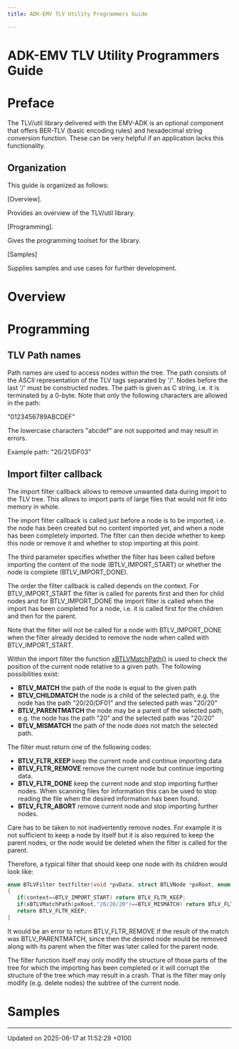 ```yaml
---
title: ADK-EMV TLV Utility Programmers Guide

---
```


# ADK-EMV TLV Utility Programmers Guide




# Preface

The TLV/util library delivered with the EMV-ADK is an optional component that offers BER-TLV (basic encoding rules) and hexadecimal string conversion function. These can be very helpful if an application lacks this functionality.


## Organization

This guide is organized as follows:

[Overview]. 

 Provides an overview of the TLV/util library.

[Programming]. 

 Gives the programming toolset for the library.

[Samples]

 Supplies samples and use cases for further development.


# Overview


# Programming


## TLV Path names

Path names are used to access nodes within the tree. The path consists of the ASCII representation of the TLV tags separated by '/'. Nodes before the last '/' must be constructed nodes. The path is given as C string, i.e. it is terminated by a 0-byte. Note that only the following characters are allowed in the path:

"0123456789ABCDEF"

The lowercase characters "abcdef" are not supported and may result in errors.

Example path: "20/21/DF03"


## Import filter callback

The import filter callback allows to remove unwanted data during import to the TLV tree. This allows to import parts of large files that would not fit into memory in whole.

The import filter callback is called just before a node is to be imported, i.e. the node has been created but no content imported yet, and when a node has been completely imported. The filter can then decide whether to keep this node or remove it and whether to stop importing at this point.

The third parameter specifies whether the filter has been called before importing the content of the node (BTLV_IMPORT_START) or whether the node is complete (BTLV_IMPORT_DONE).

The order the filter callback is called depends on the context. For BTLV_IMPORT_START the filter is called for parents first and then for child nodes and for BTLV_IMPORT_DONE the import filter is called when the import has been completed for a node, i.e. it is called first for the children and then for the parent.

Note that the filter will not be called for a node with BTLV_IMPORT_DONE when the filter already decided to remove the node when called with BTLV_IMPORT_START.

Within the import filter the function [xBTLVMatchPath()](btlv_8h.md#function-xbtlvmatchpath) is used to check the position of the current node relative to a given path. The following possibilities exist:

* **BTLV_MATCH** the path of the node is equal to the given path
* **BTLV_CHILDMATCH** the node is a child of the selected path, e.g. the node has the path "20/20/DF01" and the selected path was "20/20"
* **BTLV_PARENTMATCH** the node may be a parent of the selected path, e.g. the node has the path "20" and the selected path was "20/20"
* **BTLV_MISMATCH** the path of the node does not match the selected path.

The filter must return one of the following codes:

* **BTLV_FLTR_KEEP** keep the current node and continue importing data
* **BTLV_FLTR_REMOVE** remove the current node but continue importing data.
* **BTLV_FLTR_DONE** keep the current node and stop importing further nodes. When scanning files for information this can be used to stop reading the file when the desired information has been found.
* **BTLV_FLTR_ABORT** remove current node and stop importing further nodes.

Care has to be taken to not inadvertently remove nodes. For example it is not sufficient to keep a node by itself but it is also required to keep the parent nodes, or the node would be deleted when the filter is called for the parent.

Therefore, a typical filter that should keep one node with its children would look like: 

```cpp
enum BTLVFilter testfilter(void *pvData, struct BTLVNode *pxRoot, enum BTLVContext context)
{
   if(context==BTLV_IMPORT_START) return BTLV_FLTR_KEEP;
   if(xBTLVMatchPath(pxRoot,"20/20/20")==BTLV_MISMATCH) return BTLV_FLTR_REMOVE;
   return BTLV_FLTR_KEEP;
}
```

 It would be an error to return BTLV_FLTR_REMOVE if the result of the match was BTLV_PARENTMATCH, since then the desired node would be removed along with its parent when the filter was later called for the parent node.

The filter function itself may only modify the structure of those parts of the tree for which the importing has been completed or it will corrupt the structure of the tree which may result in a crash. That is the filter may only modify (e.g. delete nodes) the subtree of the current node.


# Samples

-------------------------------

Updated on 2025-06-17 at 11:52:29 +0100
